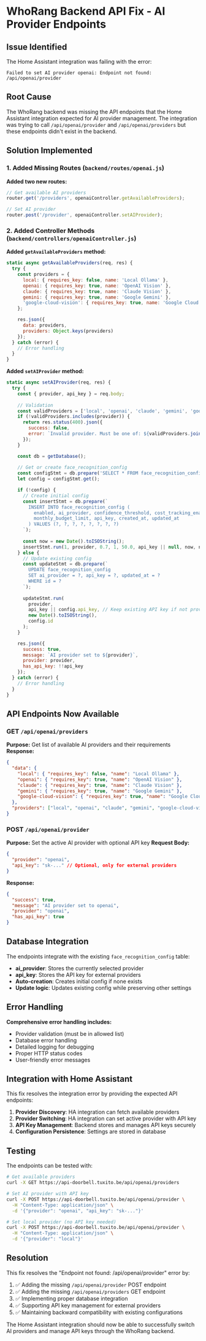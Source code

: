 # WhoRang Backend API Fix - AI Provider Endpoints

## Issue Identified
The Home Assistant integration was failing with the error:
```
Failed to set AI provider openai: Endpoint not found: /api/openai/provider
```

## Root Cause
The WhoRang backend was missing the API endpoints that the Home Assistant integration expected for AI provider management. The integration was trying to call `/api/openai/provider` and `/api/openai/providers` but these endpoints didn't exist in the backend.

## Solution Implemented

### 1. Added Missing Routes (`backend/routes/openai.js`)

**Added two new routes:**
```javascript
// Get available AI providers
router.get('/providers', openaiController.getAvailableProviders);

// Set AI provider
router.post('/provider', openaiController.setAIProvider);
```

### 2. Added Controller Methods (`backend/controllers/openaiController.js`)

**Added `getAvailableProviders` method:**
```javascript
static async getAvailableProviders(req, res) {
  try {
    const providers = {
      local: { requires_key: false, name: 'Local Ollama' },
      openai: { requires_key: true, name: 'OpenAI Vision' },
      claude: { requires_key: true, name: 'Claude Vision' },
      gemini: { requires_key: true, name: 'Google Gemini' },
      'google-cloud-vision': { requires_key: true, name: 'Google Cloud Vision' }
    };

    res.json({
      data: providers,
      providers: Object.keys(providers)
    });
  } catch (error) {
    // Error handling
  }
}
```

**Added `setAIProvider` method:**
```javascript
static async setAIProvider(req, res) {
  try {
    const { provider, api_key } = req.body;
    
    // Validation
    const validProviders = ['local', 'openai', 'claude', 'gemini', 'google-cloud-vision'];
    if (!validProviders.includes(provider)) {
      return res.status(400).json({
        success: false,
        error: `Invalid provider. Must be one of: ${validProviders.join(', ')}`
      });
    }

    const db = getDatabase();
    
    // Get or create face_recognition_config
    const configStmt = db.prepare('SELECT * FROM face_recognition_config LIMIT 1');
    let config = configStmt.get();

    if (!config) {
      // Create initial config
      const insertStmt = db.prepare(`
        INSERT INTO face_recognition_config (
          enabled, ai_provider, confidence_threshold, cost_tracking_enabled,
          monthly_budget_limit, api_key, created_at, updated_at
        ) VALUES (?, ?, ?, ?, ?, ?, ?, ?)
      `);
      
      const now = new Date().toISOString();
      insertStmt.run(1, provider, 0.7, 1, 50.0, api_key || null, now, now);
    } else {
      // Update existing config
      const updateStmt = db.prepare(`
        UPDATE face_recognition_config 
        SET ai_provider = ?, api_key = ?, updated_at = ?
        WHERE id = ?
      `);
      
      updateStmt.run(
        provider,
        api_key || config.api_key, // Keep existing API key if not provided
        new Date().toISOString(),
        config.id
      );
    }

    res.json({
      success: true,
      message: `AI provider set to ${provider}`,
      provider: provider,
      has_api_key: !!api_key
    });
  } catch (error) {
    // Error handling
  }
}
```

## API Endpoints Now Available

### GET `/api/openai/providers`
**Purpose:** Get list of available AI providers and their requirements
**Response:**
```json
{
  "data": {
    "local": { "requires_key": false, "name": "Local Ollama" },
    "openai": { "requires_key": true, "name": "OpenAI Vision" },
    "claude": { "requires_key": true, "name": "Claude Vision" },
    "gemini": { "requires_key": true, "name": "Google Gemini" },
    "google-cloud-vision": { "requires_key": true, "name": "Google Cloud Vision" }
  },
  "providers": ["local", "openai", "claude", "gemini", "google-cloud-vision"]
}
```

### POST `/api/openai/provider`
**Purpose:** Set the active AI provider with optional API key
**Request Body:**
```json
{
  "provider": "openai",
  "api_key": "sk-..." // Optional, only for external providers
}
```
**Response:**
```json
{
  "success": true,
  "message": "AI provider set to openai",
  "provider": "openai",
  "has_api_key": true
}
```

## Database Integration

The endpoints integrate with the existing `face_recognition_config` table:
- **ai_provider**: Stores the currently selected provider
- **api_key**: Stores the API key for external providers
- **Auto-creation**: Creates initial config if none exists
- **Update logic**: Updates existing config while preserving other settings

## Error Handling

**Comprehensive error handling includes:**
- Provider validation (must be in allowed list)
- Database error handling
- Detailed logging for debugging
- Proper HTTP status codes
- User-friendly error messages

## Integration with Home Assistant

This fix resolves the integration error by providing the expected API endpoints:
1. **Provider Discovery**: HA integration can fetch available providers
2. **Provider Switching**: HA integration can set active provider with API key
3. **API Key Management**: Backend stores and manages API keys securely
4. **Configuration Persistence**: Settings are stored in database

## Testing

The endpoints can be tested with:

```bash
# Get available providers
curl -X GET https://api-doorbell.tuxito.be/api/openai/providers

# Set AI provider with API key
curl -X POST https://api-doorbell.tuxito.be/api/openai/provider \
  -H "Content-Type: application/json" \
  -d '{"provider": "openai", "api_key": "sk-..."}'

# Set local provider (no API key needed)
curl -X POST https://api-doorbell.tuxito.be/api/openai/provider \
  -H "Content-Type: application/json" \
  -d '{"provider": "local"}'
```

## Resolution

This fix resolves the "Endpoint not found: /api/openai/provider" error by:
1. ✅ Adding the missing `/api/openai/provider` POST endpoint
2. ✅ Adding the missing `/api/openai/providers` GET endpoint  
3. ✅ Implementing proper database integration
4. ✅ Supporting API key management for external providers
5. ✅ Maintaining backward compatibility with existing configurations

The Home Assistant integration should now be able to successfully switch AI providers and manage API keys through the WhoRang backend.
